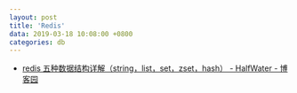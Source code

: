 ```yaml
---
layout: post
title: 'Redis'
data: 2019-03-18 10:08:00 +0800
categories: db
---
```


* [redis 五种数据结构详解（string，list，set，zset，hash） - HalfWater - 博客园](https://www.cnblogs.com/sdgf/p/6244937.html)
